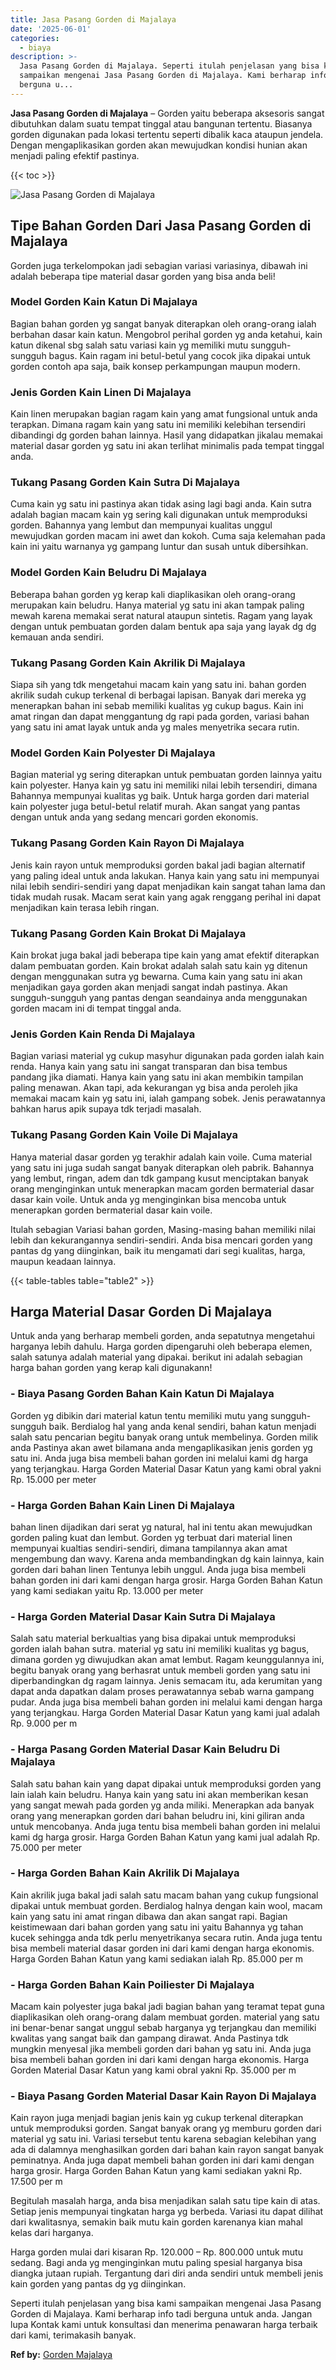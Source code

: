 ```yaml
---
title: Jasa Pasang Gorden di Majalaya
date: '2025-06-01'
categories:
  - biaya
description: >-
  Jasa Pasang Gorden di Majalaya. Seperti itulah penjelasan yang bisa kami
  sampaikan mengenai Jasa Pasang Gorden di Majalaya. Kami berharap info tadi
  berguna u...
---
```


**Jasa Pasang Gorden di Majalaya** – Gorden yaitu beberapa aksesoris sangat dibutuhkan dalam suatu tempat tinggal atau bangunan tertentu. Biasanya gorden digunakan pada lokasi tertentu seperti dibalik kaca ataupun jendela. Dengan mengaplikasikan gorden akan mewujudkan kondisi hunian akan menjadi paling efektif pastinya.

{{< toc >}}

![Jasa Pasang Gorden di Majalaya](/images/pasang-gorden-murah25.png)

## Tipe Bahan Gorden Dari Jasa Pasang Gorden di Majalaya

Gorden juga terkelompokan jadi sebagian variasi variasinya, dibawah ini adalah beberapa tipe material dasar gorden yang bisa anda beli!

### Model Gorden Kain Katun Di Majalaya

Bagian bahan gorden yg sangat banyak diterapkan oleh orang-orang ialah berbahan dasar kain katun. Mengobrol perihal gorden yg anda ketahui, kain katun dikenal sbg salah satu variasi kain yg memiliki mutu sungguh-sungguh bagus. Kain ragam ini betul-betul yang cocok jika dipakai untuk gorden contoh apa saja, baik konsep perkampungan maupun modern.

### Jenis Gorden Kain Linen Di Majalaya

Kain linen merupakan bagian ragam kain yang amat fungsional untuk anda terapkan. Dimana ragam kain yang satu ini memiliki kelebihan tersendiri dibandingi dg gorden bahan lainnya. Hasil yang didapatkan jikalau memakai material dasar gorden yg satu ini akan terlihat minimalis pada tempat tinggal anda.

### Tukang Pasang Gorden Kain Sutra Di Majalaya

Cuma kain yg satu ini pastinya akan tidak asing lagi bagi anda. Kain sutra adalah bagian macam kain yg sering kali digunakan untuk memproduksi gorden. Bahannya yang lembut dan mempunyai kualitas unggul mewujudkan gorden macam ini awet dan kokoh. Cuma saja kelemahan pada kain ini yaitu warnanya yg gampang luntur dan susah untuk dibersihkan.

### Model Gorden Kain Beludru Di Majalaya

Beberapa bahan gorden yg kerap kali diaplikasikan oleh orang-orang merupakan kain beludru. Hanya material yg satu ini akan tampak paling mewah karena memakai serat natural ataupun sintetis. Ragam yang layak dengan untuk pembuatan gorden dalam bentuk apa saja yang layak dg dg kemauan anda sendiri.

### Tukang Pasang Gorden Kain Akrilik Di Majalaya

Siapa sih yang tdk mengetahui macam kain yang satu ini. bahan gorden akrilik sudah cukup terkenal di berbagai lapisan. Banyak dari mereka yg menerapkan bahan ini sebab memiliki kualitas yg cukup bagus. Kain ini amat ringan dan dapat menggantung dg rapi pada gorden, variasi bahan yang satu ini amat layak untuk anda yg males menyetrika secara rutin.

### Model Gorden Kain Polyester Di Majalaya

Bagian material yg sering diterapkan untuk pembuatan gorden lainnya yaitu kain polyester. Hanya kain yg satu ini memiliki nilai lebih tersendiri, dimana Bahannya mempunyai kualitas yg baik. Untuk harga gorden dari material kain polyester juga betul-betul relatif murah. Akan sangat yang pantas dengan untuk anda yang sedang mencari gorden ekonomis.

### Tukang Pasang Gorden Kain Rayon Di Majalaya

Jenis kain rayon untuk memproduksi gorden bakal jadi bagian alternatif yang paling ideal untuk anda lakukan. Hanya kain yang satu ini mempunyai nilai lebih sendiri-sendiri yang dapat menjadikan kain sangat tahan lama dan tidak mudah rusak. Macam serat kain yang agak renggang perihal ini dapat menjadikan kain terasa lebih ringan.

### Tukang Pasang Gorden Kain Brokat Di Majalaya

Kain brokat juga bakal jadi beberapa tipe kain yang amat efektif diterapkan dalam pembuatan gorden. Kain brokat adalah salah satu kain yg ditenun dengan menggunakan sutra yg bewarna. Cuma kain yang satu ini akan menjadikan gaya gorden akan menjadi sangat indah pastinya. Akan sungguh-sungguh yang pantas dengan seandainya anda menggunakan gorden macam ini di tempat tinggal anda.

### Jenis Gorden Kain Renda Di Majalaya

Bagian variasi material yg cukup masyhur digunakan pada gorden ialah kain renda. Hanya kain yang satu ini sangat transparan dan bisa tembus pandang jika diamati. Hanya kain yang satu ini akan membikin tampilan paling menawan. Akan tapi, ada kekurangan yg bisa anda peroleh jika memakai macam kain yg satu ini, ialah gampang sobek. Jenis perawatannya bahkan harus apik supaya tdk terjadi masalah.

### Tukang Pasang Gorden Kain Voile Di Majalaya

Hanya material dasar gorden yg terakhir adalah kain voile. Cuma material yang satu ini juga sudah sangat banyak diterapkan oleh pabrik. Bahannya yang lembut, ringan, adem dan tdk gampang kusut menciptakan banyak orang menginginkan untuk menerapkan macam gorden bermaterial dasar dasar kain voile. Untuk anda yg menginginkan bisa mencoba untuk menerapkan gorden bermaterial dasar kain voile.

Itulah sebagian Variasi bahan gorden, Masing-masing bahan memiliki nilai lebih dan kekurangannya sendiri-sendiri. Anda bisa mencari gorden yang pantas dg yang diinginkan, baik itu mengamati dari segi kualitas, harga, maupun keadaan lainnya.

{{< table-tables table="table2" >}}

## Harga Material Dasar Gorden Di Majalaya

Untuk anda yang berharap membeli gorden, anda sepatutnya mengetahui harganya lebih dahulu. Harga gorden dipengaruhi oleh beberapa elemen, salah satunya adalah material yang dipakai. berikut ini adalah sebagian harga bahan gorden yang kerap kali digunakann!

### \- Biaya Pasang Gorden Bahan Kain Katun Di Majalaya

Gorden yg dibikin dari material katun tentu memiliki mutu yang sungguh-sungguh baik. Berdialog hal yang anda kenal sendiri, bahan katun menjadi salah satu pencarian begitu banyak orang untuk membelinya. Gorden milik anda Pastinya akan awet bilamana anda mengaplikasikan jenis gorden yg satu ini. Anda juga bisa membeli bahan gorden ini melalui kami dg harga yang terjangkau. Harga Gorden Material Dasar Katun yang kami obral yakni Rp. 15.000 per meter

### \- Harga Gorden Bahan Kain Linen Di Majalaya

bahan linen dijadikan dari serat yg natural, hal ini tentu akan mewujudkan gorden paling kuat dan lembut. Gorden yg terbuat dari material linen mempunyai kualtias sendiri-sendiri, dimana tampilannya akan amat mengembung dan wavy. Karena anda membandingkan dg kain lainnya, kain gorden dari bahan linen Tentunya lebih unggul. Anda juga bisa membeli bahan gorden ini dari kami dengan harga grosir. Harga Gorden Bahan Katun yang kami sediakan yaitu Rp. 13.000 per meter

### \- Harga Gorden Material Dasar Kain Sutra Di Majalaya

Salah satu material berkualtias yang bisa dipakai untuk memproduksi gorden ialah bahan sutra. material yg satu ini memiliki kualitas yg bagus, dimana gorden yg diwujudkan akan amat lembut. Ragam keunggulannya ini, begitu banyak orang yang berhasrat untuk membeli gorden yang satu ini diperbandingkan dg ragam lainnya. Jenis semacam itu, ada kerumitan yang dapat anda dapatkan dalam proses perawatannya sebab warna gampang pudar. Anda juga bisa membeli bahan gorden ini melalui kami dengan harga yang terjangkau. Harga Gorden Material Dasar Katun yang kami jual adalah Rp. 9.000 per m

### \- Harga Pasang Gorden Material Dasar Kain Beludru Di Majalaya

Salah satu bahan kain yang dapat dipakai untuk memproduksi gorden yang lain ialah kain beludru. Hanya kain yang satu ini akan memberikan kesan yang sangat mewah pada gorden yg anda miliki. Menerapkan ada banyak orang yang menerapkan gorden dari bahan beludru ini, kini giliran anda untuk mencobanya. Anda juga tentu bisa membeli bahan gorden ini melalui kami dg harga grosir. Harga Gorden Bahan Katun yang kami jual adalah Rp. 75.000 per meter

### \- Harga Gorden Bahan Kain Akrilik Di Majalaya

Kain akrilik juga bakal jadi salah satu macam bahan yang cukup fungsional dipakai untuk membuat gorden. Berdialog halnya dengan kain wool, macam kain yang satu ini amat ringan dibawa dan akan sangat rapi. Bagian keistimewaan dari bahan gorden yang satu ini yaitu Bahannya yg tahan kucek sehingga anda tdk perlu menyetrikanya secara rutin. Anda juga tentu bisa membeli material dasar gorden ini dari kami dengan harga ekonomis. Harga Gorden Bahan Katun yang kami sediakan ialah Rp. 85.000 per m

### \- Harga Gorden Bahan Kain Poiliester Di Majalaya

Macam kain polyester juga bakal jadi bagian bahan yang teramat tepat guna diaplikasikan oleh orang-orang dalam membuat gorden. material yang satu ini benar-benar sangat unggul sebab harganya yg terjangkau dan memiliki kwalitas yang sangat baik dan gampang dirawat. Anda Pastinya tdk mungkin menyesal jika membeli gorden dari bahan yg satu ini. Anda juga bisa membeli bahan gorden ini dari kami dengan harga ekonomis. Harga Gorden Material Dasar Katun yang kami obral yakni Rp. 35.000 per m

### \- Biaya Pasang Gorden Material Dasar Kain Rayon Di Majalaya

Kain rayon juga menjadi bagian jenis kain yg cukup terkenal diterapkan untuk memproduksi gorden. Sangat banyak orang yg memburu gorden dari material yg satu ini. Variasi tersebut tentu karena sebagian kelebihan yang ada di dalamnya menghasilkan gorden dari bahan kain rayon sangat banyak peminatnya. Anda juga dapat membeli bahan gorden ini dari kami dengan harga grosir. Harga Gorden Bahan Katun yang kami sediakan yakni Rp. 17.500 per m

Begitulah masalah harga, anda bisa menjadikan salah satu tipe kain di atas. Setiap jenis mempunyai tingkatan harga yg berbeda. Variasi itu dapat dilihat dari kwalitasnya, semakin baik mutu kain gorden karenanya kian mahal kelas dari harganya.

Harga gorden mulai dari kisaran Rp. 120.000 – Rp. 800.000 untuk mutu sedang. Bagi anda yg menginginkan mutu paling spesial harganya bisa diangka jutaan rupiah. Tergantung dari diri anda sendiri untuk membeli jenis kain gorden yang pantas dg yg diinginkan.

Seperti itulah penjelasan yang bisa kami sampaikan mengenai Jasa Pasang Gorden di Majalaya. Kami berharap info tadi berguna untuk anda. Jangan lupa Kontak kami untuk konsultasi dan menerima penawaran harga terbaik dari kami, terimakasih banyak.

**Ref by:**  [Gorden  Majalaya](https://id.wikipedia.org/wiki/Gorden)
